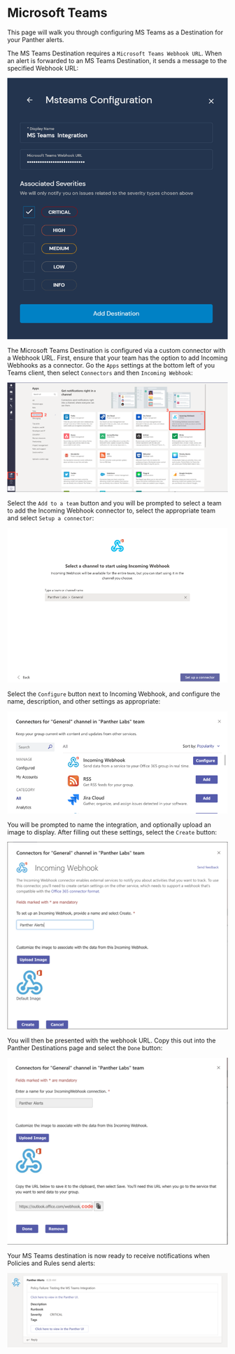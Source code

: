 # Microsoft Teams

This page will walk you through configuring MS Teams as a Destination for your Panther alerts.

The MS Teams Destination requires a `Microsoft Teams Webhook URL`. When an alert is forwarded to an MS Teams Destination, it sends a message to the specified Webhook URL:

![](<../../../.gitbook/assets/msteams-panther (7) (5) (1) (1) (1) (7).png>)

The Microsoft Teams Destination is configured via a custom connector with a Webhook URL. First, ensure that your team has the option to add Incoming Webhooks as a connector. Go the `Apps` settings at the bottom left of you Teams client, then select `Connectors` and then `Incoming Webhook`:

![](<../../../.gitbook/assets/msteams1 (9) (7) (1) (1) (1) (12).png>)

Select the `Add to a team` button and you will be prompted to select a team to add the Incoming Webhook connector to, select the appropriate team and select `Setup a connector`:

![](<../../../.gitbook/assets/msteams2 (13) (7) (1) (1) (1) (1) (13).png>)

Select the `Configure` button next to Incoming Webhook, and configure the name, description, and other settings as appropriate:

![](<../../../.gitbook/assets/msteams3 (13) (6) (1) (1) (1) (13).png>)

You will be prompted to name the integration, and optionally upload an image to display. After filling out these settings, select the `Create` button:

![](<../../../.gitbook/assets/msteams4 (13) (5) (1) (1) (1) (13).png>)

You will then be presented with the webhook URL. Copy this out into the Panther Destinations page and select the `Done` button:

![](<../../../.gitbook/assets/msteams5 (12) (5) (1) (1) (1) (12).png>)

Your MS Teams destination is now ready to receive notifications when Policies and Rules send alerts:

![](<../../../.gitbook/assets/msteams6 (12) (4) (1) (1) (1) (1) (12).png>)

